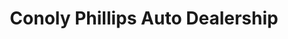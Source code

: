 ---
title: "Conoly Phillips Auto Dealership"
url: /chesapeake/conoly-phillips-auto-dealership/
shop: car
---